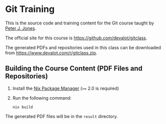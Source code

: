 Git Training
============

This is the source code and training content for the Git course taught
by [Peter J. Jones][pjones].

The official site for this course is
<https://github.com/devalot/gitclass>.

The generated PDFs and repositories used in this class can be
downloaded from <https://www.devalot.com/r/gitclass.zip>.

Building the Course Content (PDF Files and Repositories)
--------------------------------------------------------

  1. Install the [Nix Package Manager](https://nixos.org/nix/) (`>=`
     2.0 is required)

  2. Run the following command:

         nix build

The generated PDF files will be in the `result` directory.

[pjones]: http://www.devalot.com/about/pjones.html
